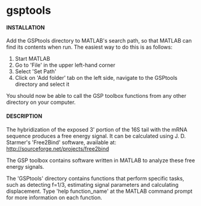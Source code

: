 # gsptools


#### INSTALLATION

Add the GSPtools directory to MATLAB's search path, so that MATLAB can find its contents when run. 
The easiest way to do this is as follows:


1. Start MATLAB
2. Go to 'File' in the upper left-hand corner
3. Select 'Set Path'
4. Click on 'Add folder' tab on the left side, navigate to the GSPtools directory and select it


You should now be able to call the GSP toolbox functions from any other directory on your computer. 


#### DESCRIPTION

The hybridization of the exposed 3' portion of the 16S tail with the mRNA sequence produces a free energy
signal. It can be calculated using J. D. Starmer's 'Free2Bind' software, available at:
http://sourceforge.net/projects/free2bind


The GSP toolbox contains software written in MATLAB to analyze these free energy signals.


The 'GSPtools' directory contains functions that perform specific tasks, such as detecting f=1/3, 
estimating signal parameters and calculating displacement. Type 'help function_name' at the MATLAB 
command prompt for more information on each function. 

